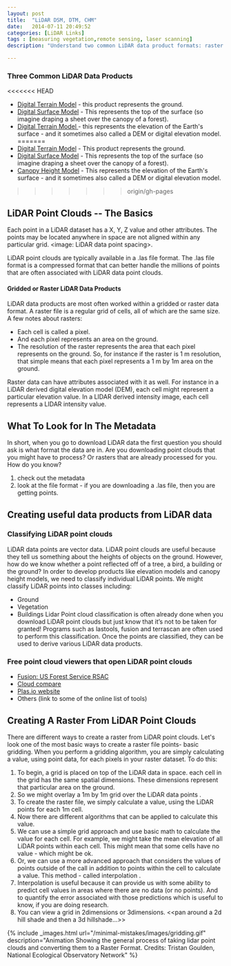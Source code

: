 ```yaml
---
layout: post
title:  "LiDAR DSM, DTM, CHM"
date:   2014-07-11 20:49:52
categories: [LiDAR Links]
tags : [measuring vegetation,remote sensing, laser scanning]
description: "Understand two common LiDAR data product formats: raster and vector and learn the basics of how a LiDAR data are processed."

---
```



### Three Common LiDAR Data Products ###
<<<<<<< HEAD
- [Digital Terrain Model](http://neoninc.org/NEONedu/ESA2014/DTM.html) - this product represents the ground.
- [Digital Surface Model](http://neoninc.org/NEONedu/ESA2014/DTM.html) - This represents the top of the surface (so imagine draping a sheet over the canopy of a forest).
- [Digital Terrain Model ](http://neoninc.org/NEONedu/ESA2014/DTM.html) - this represents the elevation of the Earth's surface - and it sometimes also called a DEM or digital elevation model.
=======
- [Digital Terrain Model](http://neoninc.org/leah_test/ESA2014/DTM.html) - This product represents the ground.
- [Digital Surface Model](http://neoninc.org/leah_test/ESA2014/DSM.html) - This represents the top of the surface (so imagine draping a sheet over the canopy of a forest).
- [Canopy Height Model](http://neoninc.org/leah_test/ESA2014/CHM.html) - This represents the elevation of the Earth's surface - and it sometimes also called a DEM or digital elevation model.
>>>>>>> origin/gh-pages


## LiDAR Point Clouds -- The Basics  ##
Each point in a LiDAR dataset has a X, Y, Z value and other attributes. The points may be located anywhere in space are not aligned within any particular grid. <image: LiDAR data point spacing>.

LiDAR point clouds are typically available in a .las file format. The .las file format is a compressed format that can better handle the millions of points that are often associated with LiDAR data point clouds.


#### Gridded or Raster LiDAR Data Products ###
LiDAR data products are most often worked within a gridded or raster data format. A raster file is a regular grid of cells, all of which are the same size. A few notes about rasters:  

-  Each cell is called a pixel. 
-  And each pixel represents an area on the ground. 
-  The resolution of the raster represents the area that each pixel represents on the ground. So, for instance if the raster is 1 m resolution, that simple means that each pixel represents a 1 m by 1m area on the ground.

Raster data can have attributes associated with it as well. For instance in a LiDAR derived digital elevation model (DEM), each cell might represent a particular elevation value.  In a LIDAR derived intensity image, each cell represents a LIDAR intensity value.

## What To Look for In The Metadata  
In short, when you go to download LiDAR data the first question you should ask is what format the data are in. Are you downloading point clouds that you might have to process? Or rasters that are already processed for you. How do you know?
1. check out the metadata
2. look at the file format - if you are downloading a .las file, then you are getting points. 

## Creating useful data products from LiDAR data

### Classifying LiDAR point clouds
LiDAR data points are vector data. LiDAR point clouds are useful because they tell us something about the heights of objects on the ground. However, how do we know whether a point reflected off of a tree, a bird, a building or the ground? In order to develop products like elevation models and canopy height models, we need to classify individual LiDAR points. We might classify LiDAR points into classes including:
- Ground
- Vegetation
- Buildings
Lidar Point cloud classification is often already done when you download LiDAR point clouds but just know that it’s not to be taken for granted! Programs such as lastools, fusion and terrascan are often used to perform this classification. Once the points are classified, they can be used to derive various LiDAR data products. 



### Free point cloud viewers that open LiDAR point clouds ###
- [Fusion: US Forest Service RSAC](http://www.fs.fed.us/eng/rsac/fusion/)
- [Cloud compare](http://www.danielgm.net/cc/)
- [Plas.io website](http://plas.io) 
- Others (link to some of the online list of tools)

## Creating A Raster From LiDAR Point Clouds
There are different ways to create a raster from LiDAR point clouds. Let's look one of the most basic ways to create a raster file points- basic gridding. When you perform a gridding algorithm, you are simply calculating a value, using point data, for each pixels in your raster dataset. To do this:

1. To begin, a grid is placed on top of the LiDAR data in space. each cell in the grid has the same spatial dimensions. These dimensions represent that particular area on the ground. 
2. So we might overlay a 1m by 1m grid over the LiDAR data points . 
3. To create the raster file, we simply calculate a value, using the LiDAR points for each 1m cell.
4. Now there are different algorithms that can be applied to calculate this value. 
5. We can use a simple grid approach and use basic math to calculate the value for each cell. For example, we might take the mean elevation of all LiDAR points within each cell. This might mean that some cells have no value - which might be ok. 
6. Or, we can use a more advanced approach that considers the values of points outside of the call in addition to points within the cell to calculate a value. This method - called interpolation .
7. Interpolation is useful because it can provide us with some ability to predict cell values in areas where there are no data (or no points). And to quantify the error associated with those predictions which is useful to know, if you are doing research. 
8. You can view a grid in 2dimensions or 3dimensions. <<pan around a 2d hill shade and then a 3d hillshade...>>

{% include _images.html url="/minimal-mistakes/images/gridding.gif" description="Animation Showing the general process of taking lidar point clouds and converting them to a Raster Format. Credits: Tristan Goulden, National Ecological Observatory Network" %}
